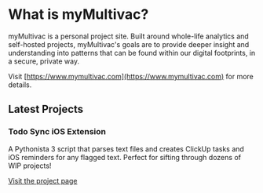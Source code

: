 # What is myMultivac?

myMultivac is a personal project site.  Built around whole-life analytics and self-hosted projects, myMultivac's goals are to provide deeper insight and understanding into patterns that can be found within our digital footprints, in a secure, private way.

Visit [https://www.mymultivac.com](https://www.mymultivac.com) for more details.

## Latest Projects
### Todo Sync iOS Extension

A Pythonista 3 script that parses text files and creates ClickUp tasks and iOS reminders for any flagged text.  Perfect for sifting through dozens of WIP projects!

[Visit the project page](projects/pythonista-todo.md)




